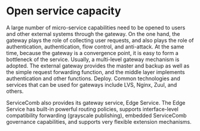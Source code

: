 # Open service capacity

A large number of micro-service capabilities need to be opened to users and other external systems through the gateway. On the one hand, the gateway plays the role of collecting user requests, and also plays the role of authentication, authentication, flow control, and anti-attack. At the same time, because the gateway is a convergence point, it is easy to form a bottleneck of the service. Usually, a multi-level gateway mechanism is adopted. The external gateway provides the master and backup as well as the simple request forwarding function, and the middle layer implements authentication and other functions. Deploy. Common technologies and services that can be used for gateways include LVS, Nginx, Zuul, and others.

ServiceComb also provides its gateway service, Edge Service. The Edge Service has built-in powerful routing policies, supports interface-level compatibility forwarding (grayscale publishing), embedded ServiceComb governance capabilities, and supports very flexible extension mechanisms.
